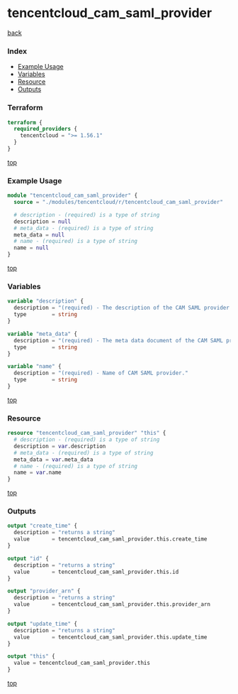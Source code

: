 # tencentcloud_cam_saml_provider

[back](../tencentcloud.md)

### Index

- [Example Usage](#example-usage)
- [Variables](#variables)
- [Resource](#resource)
- [Outputs](#outputs)

### Terraform

```terraform
terraform {
  required_providers {
    tencentcloud = ">= 1.56.1"
  }
}
```

[top](#index)

### Example Usage

```terraform
module "tencentcloud_cam_saml_provider" {
  source = "./modules/tencentcloud/r/tencentcloud_cam_saml_provider"

  # description - (required) is a type of string
  description = null
  # meta_data - (required) is a type of string
  meta_data = null
  # name - (required) is a type of string
  name = null
}
```

[top](#index)

### Variables

```terraform
variable "description" {
  description = "(required) - The description of the CAM SAML provider."
  type        = string
}

variable "meta_data" {
  description = "(required) - The meta data document of the CAM SAML provider."
  type        = string
}

variable "name" {
  description = "(required) - Name of CAM SAML provider."
  type        = string
}
```

[top](#index)

### Resource

```terraform
resource "tencentcloud_cam_saml_provider" "this" {
  # description - (required) is a type of string
  description = var.description
  # meta_data - (required) is a type of string
  meta_data = var.meta_data
  # name - (required) is a type of string
  name = var.name
}
```

[top](#index)

### Outputs

```terraform
output "create_time" {
  description = "returns a string"
  value       = tencentcloud_cam_saml_provider.this.create_time
}

output "id" {
  description = "returns a string"
  value       = tencentcloud_cam_saml_provider.this.id
}

output "provider_arn" {
  description = "returns a string"
  value       = tencentcloud_cam_saml_provider.this.provider_arn
}

output "update_time" {
  description = "returns a string"
  value       = tencentcloud_cam_saml_provider.this.update_time
}

output "this" {
  value = tencentcloud_cam_saml_provider.this
}
```

[top](#index)
